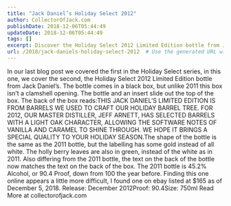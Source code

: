 ```yaml
---
title: "Jack Daniel’s Holiday Select 2012"
author: CollectorOfJack.com
publishDate: 2018-12-06T05:44:49
updateDate: 2018-12-06T05:44:49
tags: []
excerpt: Discover the Holiday Select 2012 Limited Edition bottle from Jack Daniel’s, read about its unique features, light oak character, and vanilla and caramel notes.
url: /2018/jack-daniels-holiday-select-2012  # Use the generated URL with year
---
```

In our last blog post we covered the first in the Holiday Select series, in this one, we cover the second, the Holiday Select 2012 Limited Edition bottle from Jack Daniel’s. The bottle comes in a black box, but unlike 2011 this box isn’t a clamshell opening. The bottle and an insert slide out the top of the box. The back of the box reads:THIS JACK DANIEL’S LIMITED EDITION IS FROM BARRELS WE USED TO CRAFT OUR HOLIDAY BARREL TREE. FOR 2012, OUR MASTER DISTILLER, JEFF ARNETT, HAS SELECTED BARRELS WITH A LIGHT OAK CHARACTER, ALLOWING THE SOFTWARE NOTES OF VANILLA AND CARAMEL TO SHINE THROUGH. WE HOPE IT BRINGS A SPECIAL QUALITY TO YOUR HOLIDAY SEASON.The shape of the bottle is the same as the 2011 bottle, but the labelling has some gold instead of all white. The holly berry leaves are also in green, instead of the white as in 2011. Also differing from the 2011 bottle, the text on the back of the bottle now matches the text on the back of the box. The 2011 bottle is 45.2% Alcohol, or 90.4 Proof, down from 100 the year before. Finding this one online appears a little more difficult, I found one on ebay listed at $165 as of December 5, 2018. Release: December 2012Proof: 90.4Size: 750ml Read More at collectorofjack.com



